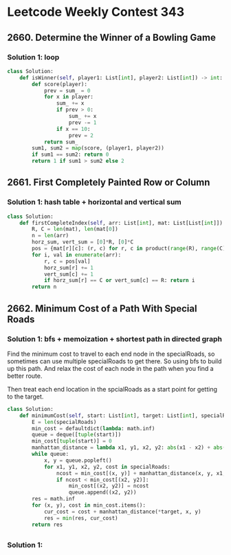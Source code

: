 # Leetcode Weekly Contest 343

## 2660. Determine the Winner of a Bowling Game

### Solution 1: loop

```py
class Solution:
    def isWinner(self, player1: List[int], player2: List[int]) -> int:
        def score(player):
            prev = sum_ = 0
            for x in player:
                sum_ += x
                if prev > 0:
                    sum_ += x
                    prev -= 1
                if x == 10:
                    prev = 2
            return sum_
        sum1, sum2 = map(score, (player1, player2))
        if sum1 == sum2: return 0
        return 1 if sum1 > sum2 else 2
```

## 2661. First Completely Painted Row or Column

### Solution 1:  hash table + horizontal and vertical sum

```py
class Solution:
    def firstCompleteIndex(self, arr: List[int], mat: List[List[int]]) -> int:
        R, C = len(mat), len(mat[0])
        n = len(arr)
        horz_sum, vert_sum = [0]*R, [0]*C
        pos = {mat[r][c]: (r, c) for r, c in product(range(R), range(C))}
        for i, val in enumerate(arr):
            r, c = pos[val]
            horz_sum[r] += 1
            vert_sum[c] += 1
            if horz_sum[r] == C or vert_sum[c] == R: return i
        return n
```

## 2662. Minimum Cost of a Path With Special Roads

### Solution 1:  bfs + memoization + shortest path in directed graph

Find the minimum cost to travel to each end node in the specialRoads, so sometimes can use multiple specialRoads to get there.  So using bfs to build up this path.  And relax the cost of each node in the path when you find a better route.

Then treat each end location in the spcialRoads as a start point for getting to the target. 

```py
class Solution:
    def minimumCost(self, start: List[int], target: List[int], specialRoads: List[List[int]]) -> int:
        E = len(specialRoads)
        min_cost = defaultdict(lambda: math.inf)
        queue = deque([tuple(start)])
        min_cost[tuple(start)] = 0
        manhattan_distance = lambda x1, y1, x2, y2: abs(x1 - x2) + abs(y1 - y2)
        while queue:
            x, y = queue.popleft()
            for x1, y1, x2, y2, cost in specialRoads:
                ncost = min_cost[(x, y)] + manhattan_distance(x, y, x1, y1) + cost
                if ncost < min_cost[(x2, y2)]:
                    min_cost[(x2, y2)] = ncost
                    queue.append((x2, y2))
        res = math.inf
        for (x, y), cost in min_cost.items():
            cur_cost = cost + manhattan_distance(*target, x, y) 
            res = min(res, cur_cost)
        return res
```

##

### Solution 1:

```py

```


